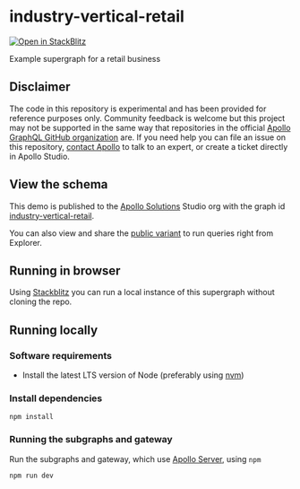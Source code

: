 # industry-vertical-retail

[![Open in StackBlitz](https://developer.stackblitz.com/img/open_in_stackblitz.svg)](https://stackblitz.com/github/apollosolutions/industry-vertical-retail?title=Apollo%20Solutions%20-%20Industry%20Vertical%20-%20Retail)

Example supergraph for a retail business

## Disclaimer
The code in this repository is experimental and has been provided for reference purposes only. Community feedback is
welcome but this project may not be supported in the same way that repositories in the
official [Apollo GraphQL GitHub organization](https://github.com/apollographql) are. If you need help you can file an
issue on this repository, [contact Apollo](https://www.apollographql.com/contact-sales) to talk to an expert, or create
a ticket directly in Apollo Studio.

## View the schema

This demo is published to the [Apollo Solutions](https://studio.apollographql.com/org/apollo-solutions/graphs) Studio
org with the graph
id [industry-vertical-retail](https://studio.apollographql.com/graph/industry-vertical-retail).

You can also view and share the [public variant](https://studio.apollographql.com/public/industry-vertical-retail/home?variant=prod) to run queries right from Explorer.

## Running in browser

Using [Stackblitz](https://stackblitz.com/github/apollosolutions/industry-vertical-retail?title=Apollo%20Solutions%20-%20Industry%20Vertical%20-%20Retail) you can run a local instance of this supergraph without cloning the repo.

## Running locally

### Software requirements

* Install the latest LTS version of Node (preferably using [nvm](https://github.com/nvm-sh/nvm))

### Install dependencies

```shell
npm install
```

### Running the subgraphs and gateway

Run the subgraphs and gateway, which use [Apollo Server](https://www.apollographql.com/docs/apollo-server/), using `npm`

```shell
npm run dev
```
